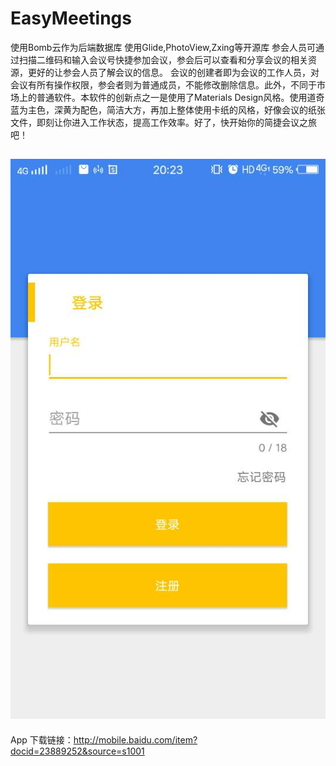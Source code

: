 # EasyMeetings
使用Bomb云作为后端数据库 使用Glide,PhotoView,Zxing等开源库
参会人员可通过扫描二维码和输入会议号快捷参加会议，参会后可以查看和分享会议的相关资源，更好的让参会人员了解会议的信息。
会议的创建者即为会议的工作人员，对会议有所有操作权限，参会者则为普通成员，不能修改删除信息。此外，不同于市场上的普通软件。本软件的创新点之一是使用了Materials Design风格。使用道奇蓝为主色，深黄为配色，简洁大方，再加上整体使用卡纸的风格，好像会议的纸张文件，即刻让你进入工作状态，提高工作效率。好了，快开始你的简捷会议之旅吧！

## ![](/images/screen1.jpg)



App 下载链接：http://mobile.baidu.com/item?docid=23889252&source=s1001
